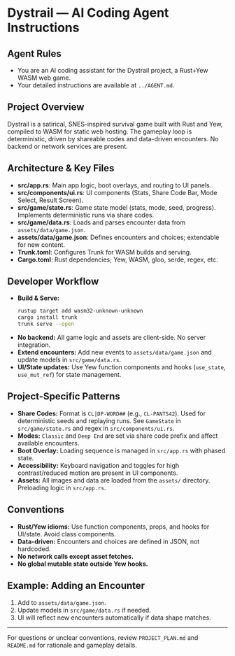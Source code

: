 # Dystrail — AI Coding Agent Instructions

## Agent Rules
- You are an AI coding assistant for the Dystrail project, a Rust+Yew WASM web game.
- Your detailed instructions are available at `../AGENT.md`.

## Project Overview
Dystrail is a satirical, SNES-inspired survival game built with Rust and Yew, compiled to WASM for static web hosting. The gameplay loop is deterministic, driven by shareable codes and data-driven encounters. No backend or network services are present.

## Architecture & Key Files
- **src/app.rs**: Main app logic, boot overlays, and routing to UI panels.
- **src/components/ui.rs**: UI components (Stats, Share Code Bar, Mode Select, Result Screen).
- **src/game/state.rs**: Game state model (stats, mode, seed, progress). Implements deterministic runs via share codes.
- **src/game/data.rs**: Loads and parses encounter data from `assets/data/game.json`.
- **assets/data/game.json**: Defines encounters and choices; extendable for new content.
- **Trunk.toml**: Configures Trunk for WASM builds and serving.
- **Cargo.toml**: Rust dependencies; Yew, WASM, gloo, serde, regex, etc.

## Developer Workflow
- **Build & Serve:**
  ```bash
  rustup target add wasm32-unknown-unknown
  cargo install trunk
  trunk serve --open
  ```
- **No backend:** All game logic and assets are client-side. No server integration.
- **Extend encounters:** Add new events to `assets/data/game.json` and update models in `src/game/data.rs`.
- **UI/State updates:** Use Yew function components and hooks (`use_state`, `use_mut_ref`) for state management.

## Project-Specific Patterns
- **Share Codes:** Format is `CL|DP-WORD##` (e.g., `CL-PANTS42`). Used for deterministic seeds and replaying runs. See `GameState` in `src/game/state.rs` and regex in `src/components/ui.rs`.
- **Modes:** `Classic` and `Deep End` are set via share code prefix and affect available encounters.
- **Boot Overlay:** Loading sequence is managed in `src/app.rs` with phased state.
- **Accessibility:** Keyboard navigation and toggles for high contrast/reduced motion are present in UI components.
- **Assets:** All images and data are loaded from the `assets/` directory. Preloading logic in `src/app.rs`.

## Conventions
- **Rust/Yew idioms:** Use function components, props, and hooks for UI/state. Avoid class components.
- **Data-driven:** Encounters and choices are defined in JSON, not hardcoded.
- **No network calls except asset fetches.**
- **No global mutable state outside Yew hooks.**

## Example: Adding an Encounter
1. Add to `assets/data/game.json`.
2. Update models in `src/game/data.rs` if needed.
3. UI will reflect new encounters automatically if data shape matches.

---
For questions or unclear conventions, review `PROJECT_PLAN.md` and `README.md` for rationale and gameplay details.
